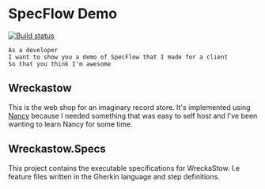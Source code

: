 # SpecFlow Demo
[![Build status](https://ci.appveyor.com/api/projects/status/0evanbko6hfbjyfl?svg=true)](https://ci.appveyor.com/project/henrikbecker/specflow-demo)
```
As a developer
I want to show you a demo of SpecFlow that I made for a client
So that you think I'm awesome
```

## Wreckastow
This is the web shop for an imaginary record store. 
It's implemented using [Nancy](http://nancyfx.org/) because 
I needed something that was easy to self host and I've been wanting to learn Nancy for some time.

## Wreckastow.Specs
This project contains the executable specifications for WreckaStow. 
I.e feature files written in the Gherkin language and step definitions.
